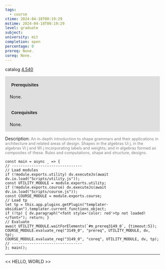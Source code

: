 ```yaml
---
tags:
  - course
ctime: 2024-04-18T00:19:29
mstime: 2024-04-18T00:19:29
level: graduate
subject: 
university: mit
completion: open
percentage: 0
prereq: None.
coreq: None.
---
```


catalog [4.540](http://student.mit.edu/catalog/m4e.html#4.540)

<span style="display: block; padding: 15px; background-color: rgb(100, 100, 100, 0.2);"><font id="m_prereq3149_0" style="display: block; font-family: Arial, sans-serif; font-weight: bold; padding: 5px">Prerequisites</font><br><span id="prereq3149_0">None.</span></span>
<span style="display: block; padding: 15px; background-color: rgb(100, 100, 100, 0.2);"><font id="m_coreq3149_0" style="display: block; font-family: Arial, sans-serif; font-weight: bold; padding: 5px">Corequisites</font><br><span id="coreq3149_0">None.</span></span>

<font style="">Description:</font>
<font style="color: grey; font-size: 0.8rem;">An in-depth introduction to shape grammars and their applications in architecture and related areas of design. Shapes in the algebras Ui j, in the algebras Vi j and Wi j incorporating labels and weights, and in algebras formed as composites of these. Rules and computations, shape and structure, designs.</font>

```dataviewjs
const main = async _ => {
// --------------------------------
// Load modules
if (!module.exports.utility) dv.executeJs(await dv.io.load("Scripts/utility.js"));
const UTILITY_MODULE = module.exports.utility;
if (!module.exports.course) dv.executeJs(await dv.io.load("Scripts/course.js"));
const COURSE_MODULE = module.exports.course;
// Load tp
let tp = this.app.plugins.getPlugin("templater-obsidian").templater.current_functions_object;
if (!tp) { dv.paragraph("<font style='color: red'>tp not loaded!</font>"); return; }
// Evaluate
await UTILITY_MODULE.waitForElements(`#m_prereq3149_0`, {timeout:5});
COURSE_MODULE.evaluate_req("3149_0", "prereq", UTILITY_MODULE, dv, tp);
COURSE_MODULE.evaluate_req("3149_0", "coreq", UTILITY_MODULE, dv, tp);
// --------------------------------
}; main();
```

---

<< HELLO, WORLD >>
